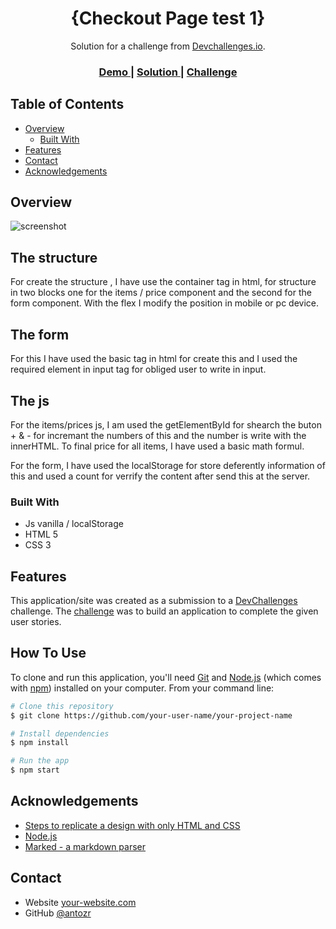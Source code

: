 <!-- Please update value in the {}  -->

<h1 align="center">{Checkout Page test 1}</h1>

<div align="center">
   Solution for a challenge from  <a href="http://devchallenges.io" target="_blank">Devchallenges.io</a>.
</div>

<div align="center">
  <h3>
    <a href="http://www.checkdevchallenges.io.antoni-dumont.be/">
      Demo
    </a>
    <span> | </span>
    <a href="https://github.com/antozr/checkout-page-master">
      Solution
    </a>
    <span> | </span>
    <a href="https://devchallenges.io/challenges/0J1NxxGhOUYVqihwegfO">
      Challenge
    </a>
  </h3>
</div>

<!-- TABLE OF CONTENTS -->

## Table of Contents

- [Overview](#overview)
  - [Built With](#built-with)
- [Features](#features)
- [Contact](#contact)
- [Acknowledgements](#acknowledgements)

<!-- OVERVIEW -->

## Overview

![screenshot](http://www.checkdevchallenges.io.antoni-dumont.be/assets/img/Capture.PNG)

## The structure 

For create the structure , I have use the container tag in html, for structure in two blocks  one for the items / price component and the second for the form component. With the flex I modify the position in mobile or pc device. 

## The form

For this I have used the basic tag in html for create this and I used the required element in input tag for obliged user to write in input. 

## The js 

For the items/prices js, I am used the getElementById for shearch the buton + & - for incremant the numbers of this and the number is write with the innerHTML.  To final price for all items, I have used a basic math formul.

For the form, I have used the localStorage for store deferently information of this and used a count for verrify the  content after send this at the server.

### Built With

<!-- This section should list any major frameworks that you built your project using. Here are a few examples.-->

- Js vanilla / localStorage
- HTML 5
- CSS 3 

## Features

<!-- List the features of your application or follow the template. Don't share the figma file here :) -->

This application/site was created as a submission to a [DevChallenges](https://devchallenges.io/challenges) challenge. The [challenge](https://devchallenges.io/challenges/0J1NxxGhOUYVqihwegfO) was to build an application to complete the given user stories.


## How To Use

To clone and run this application, you'll need [Git](https://git-scm.com) and [Node.js](https://nodejs.org/en/download/) (which comes with [npm](http://npmjs.com)) installed on your computer. From your command line:

```bash
# Clone this repository
$ git clone https://github.com/your-user-name/your-project-name

# Install dependencies
$ npm install

# Run the app
$ npm start
```

## Acknowledgements

<!-- This section should list any articles or add-ons/plugins that helps you to complete the project. This is optional but it will help you in the future. For exmpale -->

- [Steps to replicate a design with only HTML and CSS](https://devchallenges-blogs.web.app/how-to-replicate-design/)
- [Node.js](https://nodejs.org/)
- [Marked - a markdown parser](https://github.com/chjj/marked)

## Contact

- Website [your-website.com](http://antoni-dumont.be/)
- GitHub [@antozr](https://github.com/antozr/)
